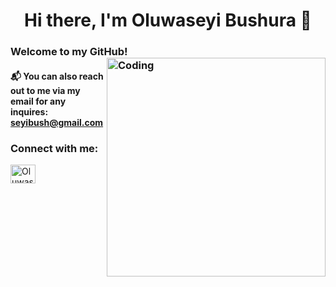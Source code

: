 <h1 align="center">Hi there, I'm Oluwaseyi Bushura 👋
<h3 align="left">Welcome to my GitHub! 
<img align="right" alt="Coding" width="350" src="https://user-images.githubusercontent.com/81173084/222777847-c3440dd8-1b6a-4959-9739-a513c928b307.gif">

#### 📬 You can also reach out to me via my email for any inquires: seyibush@gmail.com

<h3 align="left">Connect with me:</h3>
<p align="left">
<a href="[https://linkedin.com/in/tawanda-kamhuka](https://www.linkedin.com/in/oluwaseyi-bushura-243a11263/)" target="blank"><img align="center" src="https://raw.githubusercontent.com/rahuldkjain/github-profile-readme-generator/master/src/images/icons/Social/linked-in-alt.svg" alt="Oluwaseyi Bushura" height="30" width="40" /></a>
